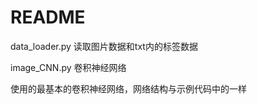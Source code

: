 # README

data_loader.py     读取图片数据和txt内的标签数据

image_CNN.py      卷积神经网络



使用的最基本的卷积神经网络，网络结构与示例代码中的一样


